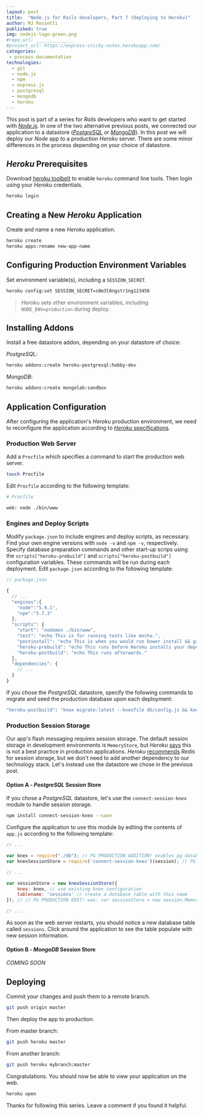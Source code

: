 ```yaml
---
layout: post
title:  "Node.js for Rails developers, Part 7 (Deploying to Heroku)"
author: MJ Rossetti
published: true
img: nodejs-logo-green.png
#repo_url: ______________
#project_url: https://express-sticky-notes.herokuapp.com/
categories:
 - process-documentation
technologies:
  - git
  - node.js
  - npm
  - express.js
  - postgresql
  - mongodb
  - heroku
---
```


This post is part of a series for *Rails* developers who want to get started with [*Node.js*](https://nodejs.org/en/). In one of the two alternative previous posts, we connected our application to a datastore ([*PostgreSQL*](/process-documentation/2016/04/09/node-for-rails-developers-part-6a-express-postgresql-datastore/) or [*MongoDB*](/process-documentation/2016/04/09/node-for-rails-developers-part-6b-express-mongodb-datastore/)). In this post we will deploy our *Node* app to a production *Heroku* server. There are some minor differences in the process depending on your choice of datastore.


## *Heroku* Prerequisites

Download [heroku toolbelt](https://toolbelt.heroku.com/) to enable `heroku` command line tools. Then login using your *Heroku* credentials.

```` sh
heroku login
````

## Creating a New *Heroku* Application

Create and name a new *Heroku* application.

```` sh
heroku create
heroku apps:rename new-app-name
````

## Configuring Production Environment Variables

Set environment variable(s), including a `SESSION_SECRET`.

```` sh
heroku config:set SESSION_SECRET=s0m3l0ngstr1ng123456
````

> *Heroku* sets other environment variables, including `NODE_ENV=production` during deploy.

## Installing Addons

Install a free datastore addon, depending on your datastore of choice:

*PostgreSQL*:

```` sh
heroku addons:create heroku-postgresql:hobby-dev
````

*MongoDB*:

```` sh
heroku addons:create mongolab:sandbox
````







## Application Configuration

After configuring the application's *Heroku* production environment, we need to reconfigure the application according to [*Heroku* specifications](https://devcenter.heroku.com/articles/nodejs-support).

### Production Web Server

Add a `Procfile` which specifies a command to start the production web server.

```` sh
touch Procfile
````

Edit `Procfile` according to the following template:

```` sh
# Procfile

web: node ./bin/www
````

### Engines and Deploy Scripts

Modify `package.json` to include engines and deploy scripts, as necessary. Find your own engine versions with `node -v` and `npm -v`, respectively. Specify database preparation commands and other start-up scrips using the `scripts["heroku-prebuild"]` and `scripts["heroku-postbuild"]` configuration variables. These commands will be run during each deployment. Edit `package.json` according to the following template:

```` js
// package.json

{
  // ...
  "engines":{
    "node":"5.9.1",
    "npm":"3.7.3"
  },
  "scripts": {
    "start": "nodemon ./bin/www",
    "test": "echo This is for running tests like mocha.",
    "postinstall": "echo This is when you would run bower install && grunt build.",
    "heroku-prebuild": "echo This runs before Heroku installs your dependencies.",
    "heroku-postbuild": "echo This runs afterwards."
  },
  "dependencies": {
    // ...
  }
}
````

If you chose the *PostgreSQL* datastore, specify the following commands to migrate and seed the production database upon each deployment:

```` sh
"heroku-postbuild": "knex migrate:latest --knexfile db/config.js && knex seed:run --knexfile db/config.js"
````


### Production Session Storage

Our app's flash messaging requires session storage. The default session storage in development environments is `MemoryStore`, but *Heroku* [says](https://devcenter.heroku.com/articles/node-sessions#sessions-and-scaling) this is not a best practice in production applications. *Heroku* [recommends](https://devcenter.heroku.com/articles/node-sessions#storing-sessions-in-redis) *Redis* for session storage, but we don't need to add another dependency to our technology stack. Let's instead use the datastore we chose in the previous post.

#### Option A - *PostgreSQL* Session Store

If you chose a *PostgreSQL* datastore, let's use the `connect-session-knex` module to handle session storage.

```` sh
npm install connect-session-knex --save
````

Configure the application to use this module by editing the contents of `app.js` according to the following template:

```` js
// ...

var knex = require("./db"); // PG PRODUCTION ADDITION! enables pg database connection
var knexSessionStore = require('connect-session-knex')(session); // PG PRODUCTION ADDITION! uses pg database for session storage

// ...

var sessionStore = new knexSessionStore({
    knex: knex, // use existing knex configuration
    tablename: 'sessions' // create a database table with this name
}); // // PG PRODUCTION EDIT! was: var sessionStore = new session.MemoryStore;

// ...
````

As soon as the web server restarts, you should notice a new database table called `sessions`. Click around the application to see the table populate with new session information.


#### Option B - *MongoDB* Session Store

*COMING SOON*










## Deploying

Commit your changes and push them to a remote branch.

```` sh
git push origin master
````

Then deploy the app to production.

From master branch:

````sh
git push heroku master
````

From another branch:

```` sh
git push heroku mybranch:master
````


Congratulations. You should now be able to view your application on the web.

```` sh
heroku open
````













Thanks for following this series. Leave a comment if you found it helpful.
